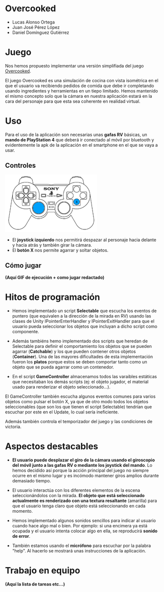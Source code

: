 # Overcooked
* Lucas Alonso Ortega
* Juan José Pérez López
* Daniel Domínguez Gutiérrez
# Juego
Nos hemos propuesto implementar una versión simplifiada del juego [Overcooked](https://store.steampowered.com/app/448510/Overcooked/?l=spanish).

El juego Overcooked es una simulación de cocina con vista isométrica en el que el usuario va recibiendo pedidos de comida que debe ir completando usando ingredientes y herramientas en un tiepo limitado. Hemos mantenido el mismo concepto solo que la cámara en nuestra aplicación estará en la cara del personaje para que esta sea coherente en realidad virtual.

# Uso
Para el uso de la aplicación son necesarias unas **gafas RV** básicas, un **mando de PlayStation 4** que deberá ir conectado al móvil por bluetooth y evidentemente la apk de la aplicación en el smartphone en el que se vaya a usar.
## Controles
<img src="img/controller.jpg" width="300">

* El **joystick izquierdo** nos permitirá despazar al personaje hacia delante y hacia atrás y también girar la cámara.
* El **botón X** nos permite agarrar y soltar objetos.

## Cómo jugar

**(Aquí GIF de ejecución + como jugar redactado)**
# Hitos de programación

* Hemos implementado un script **Selectable** que escucha los eventos de puntero (que equivalen a la dirección de la mirada en RV) usando las clases de Unity IPointerEnterHandler y IPointerExitHandler para que el usuario pueda seleccionar los objetos que incluyan a dicho script como componente.

* Además tambiéns hemo implementado dos scripts que heredan de Selectable para definir el comportamiento los objetos que se pueden agarrar (**Catchable**) y los que pueden contener otros objetos (**Container**). Una de las mayores dificultades de esta implementación fueron los **platos** porque estos se deben comportar tanto como un objeto que se pueda agarrar como un contenedor.

* En el script **GameController** almacenamos todos las varaibles estáticas que necesitaban los demás scripts (ej: el objeto jugador, el material usado para renderizar el objeto seleccionado...).

El GameController también escucha algunos eventos comunes para varios objetos como pulsar el botón X, ya que de otro modo todos los objetos seleccionables (que son los que tienen el script Selectable) tendrían que escuchar por este en el Update, lo cual sería ineficiente.

Además también controla el temporizador del juego y las condiciones de victoria.

# Aspectos destacables
* **El usuario puede desplazar el giro de la cámara usando el giroscopio del móvil junto a las gafas RV o mediante los joystick del mando**. Lo hemos decidido así porque la acción principal del juego no siempre ocurre en el mismo lugar y es incómodo mantener giros amplios durante demasiado tiempo.

* El usuario interactúa con los diferentes elementos de la escena seleccionándolos con la mirada. **El objeto que está seleccionado actualmente es renderizado con una textura resaltante** (amarilla) para que el usuario tenga claro que objeto está seleccionando en cada momento.

* Hemos implementado algunos sonidos sencillos para indicar al usuario cuando hace algo mal o bien. Por ejemplo: si una encimera ya está ocupada y el usuario intenta colocar algo en ella, se reproducirá **sonido de error**.

* También estamos usando el **micrófono** para escuchar por la palabra "help". Al hacerlo se mostrará unas instrucciones de la aplicación.

# Trabajo en equipo
**(Aquí la lista de tareas etc...)**

